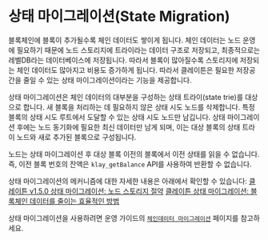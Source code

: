 # 상태 마이그레이션(State Migration)

블록체인에 블록이 추가될수록 체인 데이터도 쌓이게 됩니다. 체인 데이터는 노드 운영에 필요하기 때문에 노드 스토리지에 트라이라는 데이터 구조로 저장되고, 최종적으로는 레벨DB라는 데이터베이스에 저장됩니다. 따라서 블록이 많아질수록 스토리지에 저장되는 체인 데이터도 많아지고 비용도 증가하게 됩니다. 따라서 클레이튼은 필요한 저장공간을 줄일 수 있는 상태 마이그레이션이라는 기능을 제공합니다.

상태 마이그레이션은 체인 데이터의 대부분을 구성하는 상태 트라이(state trie)를 대상으로 합니다. 새 블록을 처리하는 데 필요하지 않은 상태 시도 노드를 삭제합니다. 특정 블록의 상태 시도 루트에서 도달할 수 있는 상태 시도 노드만 남깁니다. 상태 마이그레이션 후에는 노드 동기화에 필요한 최신 데이터만 남게 되며, 이는 대상 블록의 상태 트라이 노드와 새로 추가된 블록으로 구성됩니다.

노드는 상태 마이그레이션 후 대상 블록 이전의 블록에서 이전 상태를 읽을 수 없습니다. 즉, 이전 블록 번호의 잔액은 `klay_getBalance` API를 사용하여 반환할 수 없습니다.

상태 마이그레이션의 메커니즘에 대한 자세한 내용은 아래에서 확인할 수 있습니다:
[클레이튼 v1.5.0 상태 마이그레이션: 노드 스토리지 절약](https://medium.com/klaytn/klaytn-v1-5-0-state-migration-saving-node-storage-1358d87e4a7a)
[클레이튼 상태 마이그레이션: 블록체인 데이터를 줄이는 효율적인 방법](https://medium.com/klaytn/klaytn-state-migration-an-efficient-way-to-reduce-blockchain-data-6615a3b36523)

상태 마이그레이션을 사용하려면 운영 가이드의 [`체인데이터 마이그레이션`](../../misc/operation/chaindata-migration.md) 페이지를 참고하세요.